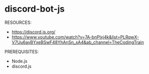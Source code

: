 # discord-bot-js

RESOURCES:
- https://discord.js.org/
- https://www.youtube.com/watch?v=7A-bnPlxj4k&list=PLRqwX-V7Uu6avBYxeBSwF48YhAnSn_sA4&ab_channel=TheCodingTrain

PREREQUISITES:
- Node.js
- discord.js

